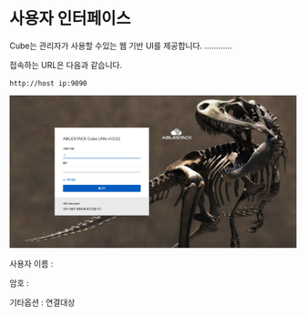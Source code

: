 # 사용자 인터페이스
Cube는 관리자가 사용할 수있는 웹 기반 UI를 제공합니다. ............

접속하는 URL은 다음과 같습니다.

 ```
 http://host ip:9090
 ```

![cube-login-webui](../../assets/images/cube_login_webUI.png)

사용자 이름 : 

암호 :

기타옵션 : 
연결대상




